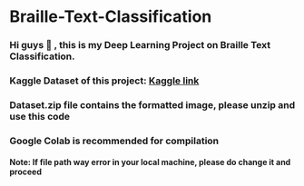 # Braille-Text-Classification

### Hi guys :slightly_smiling_face: , this is my Deep Learning Project on Braille Text Classification.

### Kaggle Dataset of this project: [Kaggle link](https://www.kaggle.com/datasets/shanks0465/braille-character-dataset)
### Dataset.zip file contains the formatted image, please unzip and use this code
### Google Colab is recommended for compilation
#### Note: If file path way error in your local machine, please do change it and proceed
